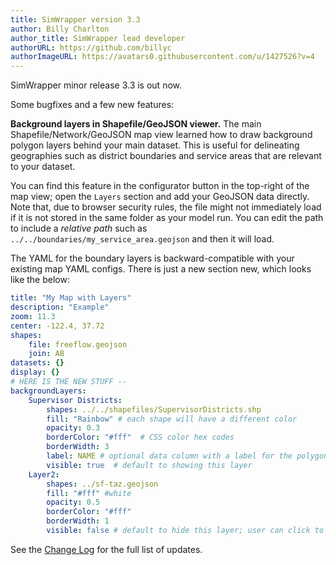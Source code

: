 ```yaml
---
title: SimWrapper version 3.3
author: Billy Charlton
author_title: SimWrapper lead developer
authorURL: https://github.com/billyc
authorImageURL: https://avatars0.githubusercontent.com/u/1427526?v=4
---
```


SimWrapper minor release 3.3 is out now.

Some bugfixes and a few new features:

**Background layers in Shapefile/GeoJSON viewer.** The main Shapefile/Network/GeoJSON map view
learned how to draw background polygon layers behind your main dataset. This is useful for
delineating geographies such as district boundaries and service areas that are relevant to your
dataset.

You can find this feature in the configurator button in the top-right of the map view; open the
`Layers` section and add your GeoJSON data directly. Note that, due to browser security rules, the
file might not immediately load if it is not stored in the same folder as your model run. You can
edit the path to include a _relative path_ such as `../../boundaries/my_service_area.geojson` and
then it will load.

The YAML for the boundary layers is backward-compatible with your existing map YAML configs. There
is just a new section new, which looks like the below:

```yaml
title: "My Map with Layers"
description: "Example"
zoom: 11.3
center: -122.4, 37.72
shapes:
    file: freeflow.geojson
    join: AB
datasets: {}
display: {}
# HERE IS THE NEW STUFF --
backgroundLayers:
    Supervisor Districts:
        shapes: ../../shapefiles/SupervisorDistricts.shp
        fill: "Rainbow" # each shape will have a different color
        opacity: 0.3
        borderColor: "#fff"  # CSS color hex codes
        borderWidth: 3
        label: NAME # optional data column with a label for the polygon
        visible: true  # default to showing this layer
    Layer2:
        shapes: ../sf-taz.geojson
        fill: "#fff" #white
        opacity: 0.5
        borderColor: "#fff"
        borderWidth: 1
        visible: false # default to hide this layer; user can click to add it
```

See the [Change Log](../docs/changelog) for the full list of updates.

